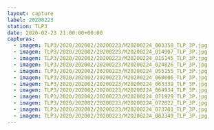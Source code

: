 ```yaml
---
layout: capture
label: 20200223
station: TLP3
date: 2020-02-23 21:00:00+00:00
capturas:
  - imagem: TLP3/2020/202002/20200223/M20200224_003358_TLP_3P.jpg
  - imagem: TLP3/2020/202002/20200223/M20200224_014907_TLP_3P.jpg
  - imagem: TLP3/2020/202002/20200223/M20200224_015145_TLP_3P.jpg
  - imagem: TLP3/2020/202002/20200223/M20200224_024826_TLP_3P.jpg
  - imagem: TLP3/2020/202002/20200223/M20200224_055155_TLP_3P.jpg
  - imagem: TLP3/2020/202002/20200223/M20200224_060006_TLP_3P.jpg
  - imagem: TLP3/2020/202002/20200223/M20200224_063339_TLP_3P.jpg
  - imagem: TLP3/2020/202002/20200223/M20200224_064934_TLP_3P.jpg
  - imagem: TLP3/2020/202002/20200223/M20200224_071929_TLP_3P.jpg
  - imagem: TLP3/2020/202002/20200223/M20200224_072022_TLP_3P.jpg
  - imagem: TLP3/2020/202002/20200223/M20200224_073701_TLP_3P.jpg
  - imagem: TLP3/2020/202002/20200223/M20200224_082349_TLP_3P.jpg
---
```

